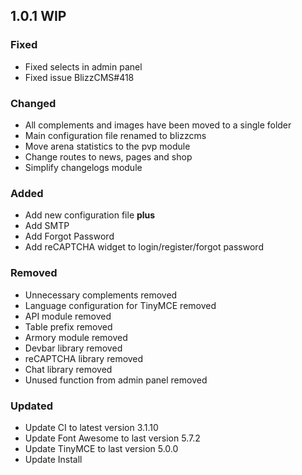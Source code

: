 ## 1.0.1 WIP

### Fixed

- Fixed selects in admin panel
- Fixed issue BlizzCMS#418

### Changed

- All complements and images have been moved to a single folder
- Main configuration file renamed to blizzcms
- Move arena statistics to the pvp module
- Change routes to news, pages and shop
- Simplify changelogs module

### Added

- Add new configuration file **plus**
- Add SMTP
- Add Forgot Password
- Add reCAPTCHA widget to login/register/forgot password

### Removed

- Unnecessary complements removed
- Language configuration for TinyMCE removed
- API module removed
- Table prefix removed
- Armory module removed
- Devbar library removed
- reCAPTCHA library removed
- Chat library removed
- Unused function from admin panel removed

### Updated

- Update CI to latest version 3.1.10
- Update Font Awesome to last version 5.7.2
- Update TinyMCE to last version 5.0.0
- Update Install
